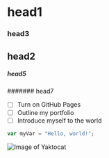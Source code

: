 # head1
### head3
## head2
##### head5
####### head7
- [ ] Turn on GitHub Pages
- [ ] Outline my portfolio
- [ ] Introduce myself to the world
``` typescript
var myVar = "Hello, world!";
```

![Image of Yaktocat](https://octodex.github.com/images/yaktocat.png)
